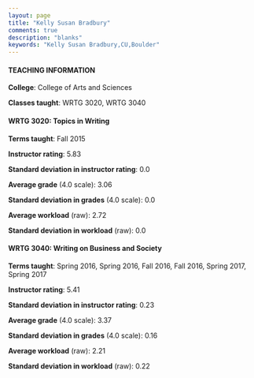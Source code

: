 ```yaml
---
layout: page
title: "Kelly Susan Bradbury" 
comments: true
description: "blanks"
keywords: "Kelly Susan Bradbury,CU,Boulder"
---
```

<head>
<script src="https://ajax.googleapis.com/ajax/libs/jquery/2.1.3/jquery.min.js"></script>
<script src="https://dl.dropboxusercontent.com/s/pc42nxpaw1ea4o9/highcharts.js?dl=0"></script>
<!-- <script src="../assets/js/highcharts.js"></script> -->
<style type="text/css">@font-face {
	font-family: "Bebas Neue";
	src: url(https://www.filehosting.org/file/details/544349/BebasNeue Regular.otf) format("opentype");
	}
	h1.Bebas { 
		font-family: "Bebas Neue", Verdana, Tahoma;
	}
</style>
</head>
	   
#### TEACHING INFORMATION

**College**: College of Arts and Sciences

**Classes taught**: WRTG 3020, WRTG 3040

#### WRTG 3020: Topics in Writing

**Terms taught**: Fall 2015

**Instructor rating**: 5.83

**Standard deviation in instructor rating**: 0.0

**Average grade** (4.0 scale): 3.06

**Standard deviation in grades** (4.0 scale): 0.0

**Average workload** (raw): 2.72

**Standard deviation in workload** (raw): 0.0

#### WRTG 3040: Writing on Business and Society

**Terms taught**: Spring 2016, Spring 2016, Fall 2016, Fall 2016, Spring 2017, Spring 2017

**Instructor rating**: 5.41

**Standard deviation in instructor rating**: 0.23

**Average grade** (4.0 scale): 3.37

**Standard deviation in grades** (4.0 scale): 0.16

**Average workload** (raw): 2.21

**Standard deviation in workload** (raw): 0.22

